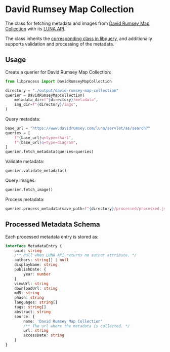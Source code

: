 # David Rumsey Map Collection

The class for fetching metadata and images from [David Rumsey Map Collection](https://www.davidrumsey.com/) with its [LUNA API](https://doc.lunaimaging.com/display/V74D/LUNA+API+Documentation).

The class inherits the [corresponding class in libquery](https://oldvis.github.io/libquery/api/david-rumsey-map-collection.html), and additionally supports validation and processing of the metadata.

## Usage

Create a querier for David Rumsey Map Collection:

```python
from libprocess import DavidRumseyMapCollection

directory = "./output/david-rumsey-map-collection"
querier = DavidRumseyMapCollection(
    metadata_dir=f"{directory}/metadata",
    img_dir=f"{directory}/imgs",
)
```

Query metadata:

```python
base_url = "https://www.davidrumsey.com/luna/servlet/as/search?"
queries = [
    f"{base_url}q=type=chart",
    f"{base_url}q=type=diagram",
]
querier.fetch_metadata(queries=queries)
```

Validate metadata:

```python
querier.validate_metadata()
```

Query images:

```python
querier.fetch_image()
```

Process metadata:

```python
querier.process_metadata(save_path=f"{directory}/processed/processed.json")
```

## Processed Metadata Schema

Each processed metadata entry is stored as:

```typescript
interface MetadataEntry {
    uuid: string
    /** Null when LUNA API returns no author attribute. */
    authors: string[] | null
    displayName: string
    publishDate: {
        year: number
    }
    viewUrl: string
    downloadUrl: string
    md5: string
    phash: string
    languages: string[]
    tags: string[]
    abstract: string
    source: {
        name: 'David Rumsey Map Collection'
        /** The url where the metadata is collected. */
        url: string
        accessDate: string
    }
}
```
